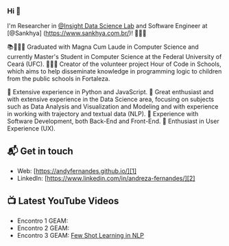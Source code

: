 ### Hi 🥰

I'm Researcher in [@Insight Data Science Lab](https://insightlab.ufc.br/) and Software Engineer at [@Sankhya] (https://www.sankhya.com.br/)! 👩🏻‍💻

📚👩🏻‍🎓 Graduated with Magna Cum Laude in Computer Science and currently Master's Student in Computer Science at the Federal University of Ceará (UFC).
👩🏻‍🏫 Creator of the volunteer project Hour of Code in Schools, which aims to help disseminate knowledge in programming logic to children from the public schools in Fortaleza.

📌 Extensive experience in Python and JavaScript.
📌 Great enthusiast and with extensive experience in the Data Science area, focusing on subjects such as Data Analysis and Visualization and Modeling and with experience in working with trajectory and textual data (NLP).
📌 Experience with Software Development, both Back-End and Front-End. 
📌 Enthusiast in User Experience (UX).

## 📬 Get in touch

- Web: [https://andyfernandes.github.io/][1]
- LinkedIn: [https://www.linkedin.com/in/andreza-fernandes/][2]

## 📺 Latest YouTube Videos
- Encontro 1 GEAM: 
- Encontro 2 GEAM:
- Encontro 3 GEAM: [Few Shot Learning in NLP](https://www.youtube.com/watch?v=aS-6UX-0AGo)

<!--
I'm Researcher and Developer 
**AndyFernandes/AndyFernandes** is a ✨ _special_ ✨ repository because its `README.md` (this file) appears on your GitHub profile.

Here are some ideas to get you started:

- 🔭 I’m currently working on ...
- 🌱 I’m currently learning ...
- 👯 I’m looking to collaborate on ...
- 🤔 I’m looking for help with ...
- 💬 Ask me about ...
- 📫 How to reach me: ...
- 😄 Pronouns: ...
- ⚡ Fun fact: ...
-->
